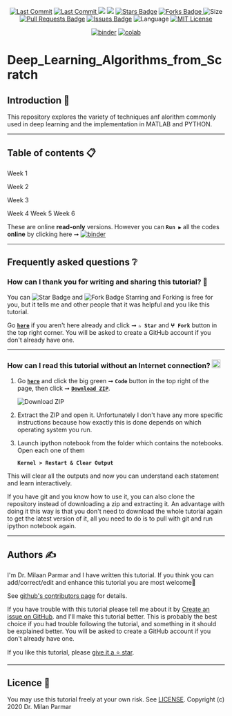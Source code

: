 <p align="center"> 
<a href="https://github.com/milaan9"><img src="https://img.shields.io/static/v1?logo=github&label=maintainer&message=milaan9&color=ff3300" alt="Last Commit"/></a> 
<a href="https://github.com/milaan9/Python_Deep_Learning/graphs/commit-activity"><img src="https://img.shields.io/github/last-commit/milaan9/Deep_Learning_Algorithms_from_Scratch.svg?colorB=ff8000&style=flat" alt="Last Commit"/> </a> 
<a href="https://github.com/milaan9/Deep_Learning_Algorithms_from_Scratch/pulse" alt="Activity"><img src="https://img.shields.io/github/commit-activity/m/milaan9/Deep_Learning_Algorithms_from_Scratch.svg?colorB=teal&style=flat" /></a> 
<a href="https://hits.seeyoufarm.com"><img src="https://hits.seeyoufarm.com/api/count/incr/badge.svg?url=https%3A%2F%2Fgithub.com%2Fmilaan9%2FDeep_Learning_Algorithms_from_Scratch&count_bg=%231DC92C&title_bg=%23555555&icon=&icon_color=%23E7E7E7&title=views&edge_flat=false"/></a>
<a href="https://github.com/milaan9/Deep_Learning_Algorithms_from_Scratch/stargazers"><img src="https://img.shields.io/github/stars/milaan9/Deep_Learning_Algorithms_from_Scratch.svg?colorB=1a53ff" alt="Stars Badge"/></a>
<a href="https://github.com/milaan9/Deep_Learning_Algorithms_from_Scratch/network/members"><img src="https://img.shields.io/github/forks/milaan9/Deep_Learning_Algorithms_from_Scratch" alt="Forks Badge"/> </a>
<img src="https://img.shields.io/github/repo-size/milaan9/Deep_Learning_Algorithms_from_Scratch.svg?colorB=CC66FF&style=flat" alt="Size"/>
<a href="https://github.com/milaan9/Deep_Learning_Algorithms_from_Scratch/pulls"><img src="https://img.shields.io/github/issues-pr/milaan9/Deep_Learning_Algorithms_from_Scratch.svg?colorB=yellow&style=flat" alt="Pull Requests Badge"/></a>
<a href="https://github.com/milaan9/Deep_Learning_Algorithms_from_Scratch/issues"><img src="https://img.shields.io/github/issues/milaan9/Deep_Learning_Algorithms_from_Scratch.svg?colorB=yellow&style=flat" alt="Issues Badge"/></a>
<img src="https://img.shields.io/github/languages/top/milaan9/Deep_Learning_Algorithms_from_Scratch.svg?colorB=996600&style=flat" alt="Language"/></a> 
<a href="https://github.com/milaan9/Deep_Learning_Algorithms_from_Scratch/blob/main/LICENSE"><img src="https://img.shields.io/badge/License-MIT-blueviolet.svg" alt="MIT License"/></a>
</p> 
<!--<img src="https://badges.pufler.dev/contributors/milaan9/01_Python_Introduction?size=50&padding=5&bots=true" alt="milaan9"/>-->

<p align="center"> 
<a href="https://mybinder.org/v2/gh/milaan9/Deep_Learning_Algorithms_from_Scratch/HEAD"><img src="https://mybinder.org/badge_logo.svg" alt="binder"/></a>
<a href="https://githubtocolab.com/milaan9/Deep_Learning_Algorithms_from_Scratch"><img src="https://colab.research.google.com/assets/colab-badge.svg" alt="colab"/></a> 
</p> 

# Deep_Learning_Algorithms_from_Scratch

## Introduction 👋

This repository explores the variety of techniques anf alorithm commonly used in deep learning and the implementation in MATLAB and PYTHON.

---

## Table of contents 📋

Week 1

Week 2

Week 3

Week 4
Week 5
Week 6

These are online **read-only** versions. However you can **`Run ▶`**  all the codes **online** by clicking here ➞ <a href="https://mybinder.org/v2/gh/milaan9/Deep_Learning_Algorithms_from_Scratch/HEAD"><img src="https://mybinder.org/badge_logo.svg" alt="binder"/></a>

---

## Frequently asked questions ❔

### How can I thank you for writing and sharing this tutorial? 🌷

You can <img src="https://img.shields.io/static/v1?label=%E2%AD%90 Star &message=if%20useful&style=style=flat&color=blue" alt="Star Badge"/> and <img src="https://img.shields.io/static/v1?label=%E2%B5%96 Fork &message=if%20useful&style=style=flat&color=blue" alt="Fork Badge"/> Starring and Forking is free for you, but it tells me and other people that it was helpful and you like this tutorial.

Go [**`here`**](https://github.com/milaan9/Deep_Learning_Algorithms_from_Scratch) if you aren't here already and click ➞ **`✰ Star`** and **`ⵖ Fork`** button in the top right corner. You will be asked to create a GitHub account if you don't already have one.

---

### How can I read this tutorial without an Internet connection? <img alt="GIF" src="https://github.com/TheDudeThatCode/TheDudeThatCode/blob/master/Assets/hmm.gif" width="20vw" />

1. Go [**`here`**](https://github.com/milaan9/Python_Deep_Learning) and click the big green ➞ **`Code`** button in the top right of the page, then click ➞ [**`Download ZIP`**](https://github.com/milaan9/Deep_Learning_Algorithms_from_Scratch/archive/refs/heads/main.zip).

    ![Download ZIP](img/dnld_rep.png)

2. Extract the ZIP and open it. Unfortunately I don't have any more specific instructions because how exactly this is done depends on which operating system you run.
    
3. Launch ipython notebook from the folder which contains the notebooks. Open each one of them
  
    **`Kernel > Restart & Clear Output`**
    
This will clear all the outputs and now you can understand each statement and learn interactively.

If you have git and you know how to use it, you can also clone the repository instead of downloading a zip and extracting it. An advantage with doing it this way is that you don't need to download the whole tutorial again to get the latest version of it, all you need to do is to pull with git and run ipython notebook again.

---

## Authors ✍️

I'm Dr. Milaan Parmar and I have written this tutorial. If you think you can add/correct/edit and enhance this tutorial you are most welcome🙏

See [github's contributors page](https://github.com/milaan9/Deep_Learning_Algorithms_from_Scratch/graphs/contributors) for details.

If you have trouble with this tutorial please tell me about it by [Create an issue on GitHub](https://github.com/milaan9/Deep_Learning_Algorithms_from_Scratch/issues/new). and I'll make this tutorial better. This is probably the best choice if you had trouble following the tutorial, and something in it should be explained better. You will be asked to create a GitHub account if you don't already have one.

If you like this tutorial, please [give it a ⭐ star](https://github.com/milaan9/Deep_Learning_Algorithms_from_Scratch).

---

## Licence 📜

You may use this tutorial freely at your own risk. See [LICENSE](./LICENSE).
Copyright (c) 2020 Dr. Milan Parmar
